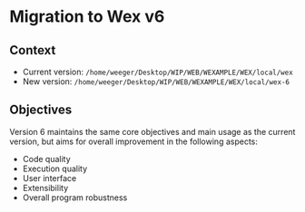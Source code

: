 # Migration to Wex v6

## Context

- Current version: `/home/weeger/Desktop/WIP/WEB/WEXAMPLE/WEX/local/wex`
- New version: `/home/weeger/Desktop/WIP/WEB/WEXAMPLE/WEX/local/wex-6`

## Objectives

Version 6 maintains the same core objectives and main usage as the current version, but aims for overall improvement in the following aspects:

- Code quality
- Execution quality
- User interface
- Extensibility
- Overall program robustness